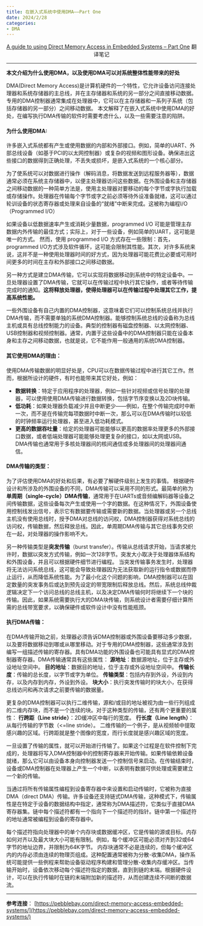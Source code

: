 ```yaml
---
title: 在嵌入式系统中使用DMA——Part One
date: 2024/2/28
categories: 
- DMA
---
```


<center>

[A guide to using Direct Memory Access in Embedded Systems – Part One](https://pebblebay.com/direct-memory-access-embedded-systems/) 翻译笔记

</center>
<!--more-->

***

**本文介绍为什么使用DMA，以及使用DMA可以对系统整体性能带来的好处**

DMA(Direct Memory Access)是计算机硬件的一个特性，它允许设备访问连接处理器和系统存储器的主总线，并在主存储器和系统的另一部分之间直接移动数据。
专用的DMA控制器通常集成在处理器中，它可以在主存储器和一系列子系统（包括存储器的另一部分）之间移动数据。
本文解释了在嵌入式系统中使用DMA的好处，在编写执行DMA传输的软件时需要考虑什么，以及一些需要注意的陷阱。


#### 为什么使用DMA:
许多嵌入式系统都有产生或使用数据的内部和外部接口。例如，简单的UART、外部总线设备（如基于PCI的以太网控制器）或复杂的视频和图形设备。确保进出这些接口的数据得到正确处理，不丢失或损坏，是嵌入式系统的一个核心部分。

为了使系统可以对数据进行操作（解码消息，将数据发送到远程服务器等），数据通常必须在系统主存储器中，以便主处理器访问这些数据。在外围设备和主存储器之间移动数据的一种简单方法是，使用主处理器对要移动的每个字节或字执行加载或存储操作。处理器在传输每个字节或字之前必须等待外设准备就绪，这可以通过轮训设备的状态寄存器或处理来自设备的“就绪”中断来完成。这被称为编程I/O（Programmed I/O）

如果设备以低数据速率产生或消耗少量数据，programmed I/O 可能是管理主存数据内外传输的最佳方式；实际上，对于一些设备，例如简单的UART，这可能是唯一的方式。
然而，使用 programmed I/O 方式存在一些限制：首先，programmed I/O方式涉及软件循环，这可能会限制其性能。其次，对许多系统来说，这并不是一种使用处理器时间的好方式，因为处理器可能花费比必要或可用时间更多的时间在主存和外部接口之间移动数据。

另一种方式是建立DMA传输，它可以实现将数据移动到系统中的特定设备中。一旦处理器设置了DMA传输，它就可以在传输过程中执行其它操作，或者等待传输完成时的通知。**这将释放处理器，使得处理器可以在传输过程中处理其它工作，提高系统性能。**

一些外围设备有自己内置的DMA控制器，这意味着它们可以控制系统总线并执行DMA传输，而不需要单独的系统DMA控制器。能够控制系统总线的设备称为总线主机或具有总线控制能力的设备。典型的控制器有磁盘控制器、以太网控制器、USB控制器和视频控制器。通常，内置于这些设备中的DMA控制器只能在设备本身和主存之间移动数据，也就是说，它不能作用一般通用的系统DMA控制器。

#### 其它使用DMA的理由：
使用DMA传输数据的明显好处是，CPU可以在数据传输过程中进行其它工作。然而，根据所设计的硬件，有时也能带来其它好处，例如：
- **数据转换**：特定于应用程序的处理器，例如一些针对视频或信号处理的处理器，可以使用使用DMA传输进行数据转换，包括字节序变换以及2D块传输。
- **低功耗**：如果处理器负载减少并且中断更少——例如，在整个传输完成时中断一次，而不是在传输完每项数据时中断一次，那么可以在DMA传输时以较低的时钟频率运行处理器，甚至进入低功耗模式。 
- **更高的数据吞吐量**：给定的处理器可能能够以更高的数据率处理更多的外部接口数据，或者低端处理器可能能够处理更复杂的接口，如以太网或USB。
  DMA传输也通常用于多核处理器间的核间通信或多处理器间的处理器间通信。

#### DMA传输的类型：
为了评估使用DMA的好处和后果，有必要了解硬件级别上发生的事情。
根据硬件设计和所涉及的外围设备的不同，DMA传输可以采用不同的形式。最简单的称为**单周期（single-cycle）DMA传输**，通常用于在UARTs或音频编解码器等设备之间传输数据，这些设备每次产生或使用一个字的数据。在这种情况下，外围设备使用控制线发出信号，表示它有数据要传输或需要新的数据。当处理器或另一个总线主机没有使用总线时，授予DMA对总线的访问权，DMA控制器获得对系统总线的访问权，传输数据，然后释放总线。因此，单周期DMA传输与其它总线事务交织在一起，对处理器的操作影响不大。

另一种传输类型是**突发传输**（burst transfer）。传输从总线请求开始，当请求被允许时，数据以突发方式传输，例如一次128字节。突发大小取决于处理器体系结构和外围设备，并且可以根据硬件细节进行编程。
当突发传输事务发生时，处理器将无法访问系统总线，这可能会导致处理器因为无法获取新的运行指令或数据而停止运行，从而降低系统性能。为了最小化这个问题的影响，DMA控制器可以在固定数量的突发事务后或达到预先设定的带宽限制后释放总线。然后，系统总线仲裁逻辑决定下一个访问总线的总线主机，以及决定DMA传输何时将继续下一个块的传输。因此，如果系统需要执行大的DMA块传输，则系统设计者需要仔细计算所需的总线带宽要求，以确保硬件或软件设计中没有性能瓶颈。

#### 执行DMA传输：
在DMA传输开始之前，处理器必须告诉DMA控制器或外围设备要移动多少数据，以及要将数据移动到哪或从哪里移动。对于专用的DMA控制器，这些通常涉及到编写一组描述传输的寄存器。具有DMA功能的外围设备也可能具有显式的DMA控制器寄存器。DMA传输通常具有这些属性：
**源地址**：数据源地址，位于主存或外设地址空间中。
**目的地址**：数据目的地址，位于主存或外设地址空间中。
**传输长度**：传输的总长度，以字节或字为单位。
**传输类型**：包括内存到外设，外设到内存，以及内存到内存，外设到外设。
**块大小**：执行突发传输时的块大小，在获得总线访问和再次请求之前要传输的数据量。

更复杂的DMA控制器可以执行二维传输，源和/或目的地址被视为由一些行列组成的二维内存块，而不是一个连续的块。对于这种类型的传输，还有两个更重要的属性：
**行跨距（Line stride）**：2D缓冲区中每行的宽度。
**行长度（Line length）**：从每行传输的字节数（<=line stride）。
二维传输的一个例子，是从视频帧中提取感兴趣的区域。行跨距就是整个图像的宽度，而行长度就是感兴趣区域的宽度。

一旦设置了传输的属性，就可以开始进行传输了。如果这个过程是在软件控制下完成的，处理器将写入DMA控制器中的控制寄存器来开始传输。如果传输依赖设备就绪，那么它可以由设备本身向控制器发送一个控制信号来启动。在传输结束时，设备或DMA控制器在处理器上产生一个中断，以表明有数据可供处理或需要建立一个新的传输。

当通过将所有传输属性编程到设备寄存器中来设置和启动传输时，它被称为直接DMA（direct DMA）传输。许多设备还支持链式DMA传输，这种模式下，传输属性是在特定于设备的数据结构中指定，通常称为DMA描述符，它类似于直接DMA寄存器集。链中每个描述符都有一个指向下一个描述符的指针。链中第一个描述符的地址通常被编程到设备的寄存器中。

每个描述符指向处理器中的单个内存块或数据缓冲区，它是传输的源或目标。内存如何对齐以及最大块大小可能有限制。例如，每个缓冲区可能必须对齐到32或64字节的地址边界，并限制为64K字节。
内存块通常不必是连续的，但每个缓冲区内的内存必须由连续的物理页组成。这种配置通常被称为分散-收集DMA，操作系统可能提供一些例程来帮助设备驱动程序构建和管理分散-收集内存缓冲区。当传输开始时，设备依次移动每个描述符指定的数据，直到到链的末端。根据硬件设计，可以在执行传输时在链的末端附加新的描述符，从而创建连续不间断的数据流。


*** 

**参考连接**：
[https://pebblebay.com/direct-memory-access-embedded-systems/](https://pebblebay.com/direct-memory-access-embedded-systems/)